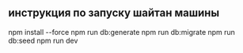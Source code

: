 ## инструкция по запуску шайтан машины

npm install --force
npm run db:generate
npm run db:migrate
npm run db:seed
npm run dev
